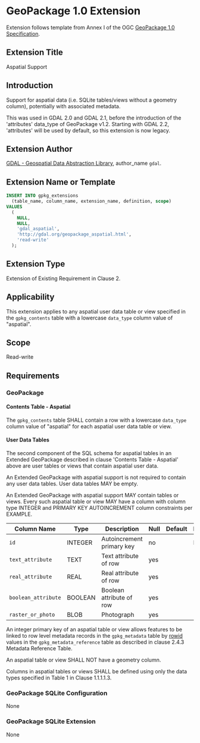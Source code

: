 # GeoPackage 1.0 Extension

Extension follows template from Annex I of the OGC [GeoPackage 1.0 Specification](http://www.geopackage.org/).

## Extension Title

Aspatial Support

## Introduction

Support for aspatial data (i.e. SQLite tables/views without a geometry column),
potentially with associated metadata.

This was used in GDAL 2.0 and GDAL 2.1, before the introduction of the 'attributes'
data_type of GeoPackage v1.2. Starting with GDAL 2.2, 'attributes' will be used by default, so this
extension is now legacy.

## Extension Author

[GDAL - Geospatial Data Abstraction Library](http://gdal.org), author_name `gdal`.

## Extension Name or Template

```SQL
INSERT INTO gpkg_extensions
  (table_name, column_name, extension_name, definition, scope)
VALUES
  (
    NULL,
    NULL,
    'gdal_aspatial',
    'http://gdal.org/geopackage_aspatial.html',
    'read-write'
  );
```

## Extension Type

Extension of Existing Requirement in Clause 2.

## Applicability

This extension applies to any aspatial user data table or view specified in the `gpkg_contents` table with a lowercase `data_type` column value of "aspatial".

## Scope

Read-write

## Requirements

### GeoPackage

#### Contents Table - Aspatial

The `gpkg_contents` table SHALL contain a row with a lowercase `data_type` column value of "aspatial" for each aspatial user data table or view.

#### User Data Tables

The second component of the SQL schema for aspatial tables in an Extended GeoPackage described in clause 'Contents Table - Aspatial' above are user tables or views that contain aspatial user data.

An Extended GeoPackage with aspatial support is not required to contain any user data tables. User data tables MAY be empty.

An Extended GeoPackage with aspatial support MAY contain tables or views. Every such aspatial table or view MAY have a column with column type INTEGER and PRIMARY KEY AUTOINCREMENT column constraints per EXAMPLE.

| Column Name         | Type    | Description               | Null | Default | Key |
| ------------------- | ------- | ------------------------- | ---- | ------- | --- |
| `id`                | INTEGER | Autoincrement primary key | no   |         | PK  |
| `text_attribute`    | TEXT    | Text attribute of row     | yes  |         |     |
| `real_attribute`    | REAL    | Real attribute of row     | yes  |         |     |
| `boolean_attribute` | BOOLEAN | Boolean attribute of row  | yes  |         |     |
| `raster_or_photo`   | BLOB    | Photograph                | yes  |         |     |

An integer primary key of an aspatial table or view allows features to be linked to row level metadata records in the `gpkg_metadata` table by [rowid](http://www.sqlite.org/lang_createtable.html#rowid) values in the `gpkg_metadata_reference` table as described in clause 2.4.3 Metadata Reference Table.

An aspatial table or view SHALL NOT have a geometry column.

Columns in aspatial tables or views SHALL be defined using only the data types specified in Table 1 in Clause 1.1.1.1.3.

### GeoPackage SQLite Configuration

None

### GeoPackage SQLite Extension

None